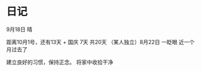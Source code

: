 # 日记

 9月18日 晴

 距离10月1号，还有13天 + 国庆 7天 共20天
 （某人独立）8月22日  一眨眼 近一个月过去了

 建立良好的习惯，保持正念。
 将家中收拾干净







